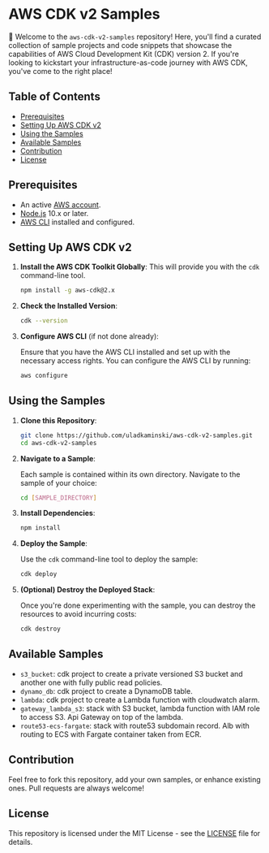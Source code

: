 # AWS CDK v2 Samples

🚀 Welcome to the `aws-cdk-v2-samples` repository! Here, you'll find a curated collection of sample projects and code snippets that showcase the 
capabilities of AWS Cloud Development Kit (CDK) version 2. If you're looking to kickstart your infrastructure-as-code journey with AWS CDK, you've come to 
the right place!

## Table of Contents

- [Prerequisites](#prerequisites)
- [Setting Up AWS CDK v2](#setting-up-aws-cdk-v2)
- [Using the Samples](#using-the-samples)
- [Available Samples](#available-samples)
- [Contribution](#contribution)
- [License](#license)

## Prerequisites

- An active [AWS account](https://aws.amazon.com/account/).
- [Node.js](https://nodejs.org/) 10.x or later.
- [AWS CLI](https://aws.amazon.com/cli/) installed and configured.

## Setting Up AWS CDK v2

1. **Install the AWS CDK Toolkit Globally**: This will provide you with the `cdk` command-line tool.

   ```bash
   npm install -g aws-cdk@2.x
   ```

2. **Check the Installed Version**:

   ```bash
   cdk --version
   ```

3. **Configure AWS CLI** (if not done already):

   Ensure that you have the AWS CLI installed and set up with the necessary access rights. You can configure the AWS CLI by running:

   ```bash
   aws configure
   ```

## Using the Samples

1. **Clone this Repository**:

   ```bash
   git clone https://github.com/uladkaminski/aws-cdk-v2-samples.git
   cd aws-cdk-v2-samples
   ```

2. **Navigate to a Sample**:

   Each sample is contained within its own directory. Navigate to the sample of your choice:

   ```bash
   cd [SAMPLE_DIRECTORY]
   ```

3. **Install Dependencies**:

   ```bash
   npm install
   ```

4. **Deploy the Sample**:

   Use the `cdk` command-line tool to deploy the sample:

   ```bash
   cdk deploy
   ```

5. **(Optional) Destroy the Deployed Stack**:

   Once you're done experimenting with the sample, you can destroy the resources to avoid incurring costs:

   ```bash
   cdk destroy
   ```

## Available Samples

- `s3_bucket`: cdk project to create a private versioned S3 bucket and another one with fully public read policies.
- `dynamo_db`: cdk project to create a DynamoDB table.
- `lambda`: cdk project to create a Lambda function with cloudwatch alarm.
- `gateway_lambda_s3`: stack with S3 bucket, lambda function with IAM role to access S3. Api Gateway on top of the lambda.
- `route53-ecs-fargate`: stack with route53 subdomain record. Alb with routing to ECS with Fargate container taken from ECR. 

## Contribution

Feel free to fork this repository, add your own samples, or enhance existing ones. Pull requests are always welcome!

## License

This repository is licensed under the MIT License - see the [LICENSE](LICENSE) file for details.

